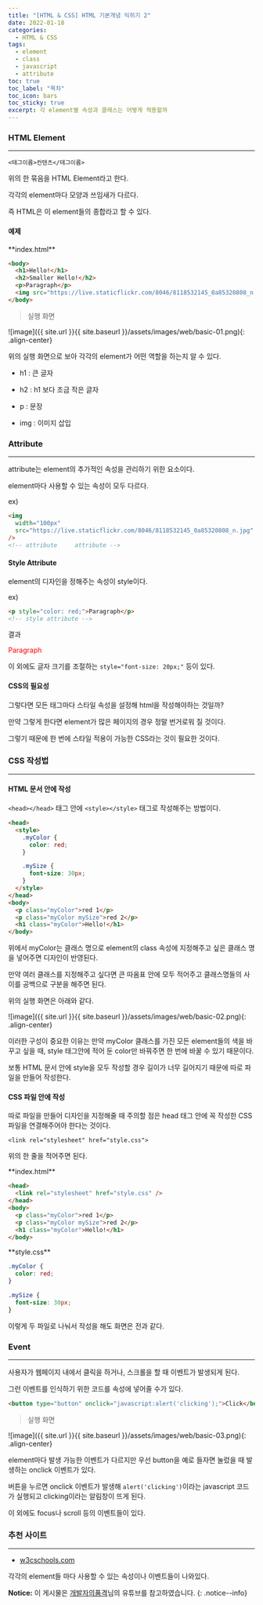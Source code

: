 ```yaml
---
title: "[HTML & CSS] HTML 기본개념 익히기 2"
date: 2022-01-18
categories:
  - HTML & CSS
tags:
  - element
  - class
  - javascript
  - attribute
toc: true
toc_label: "목차"
toc_icon: bars
toc_sticky: true
excerpt: 각 element별 속성과 클래스는 어떻게 적용할까
---
```


### HTML Element

---

`<태그이름>컨텐츠</태그이름>` <br>

위의 한 묶음을 HTML Element라고 한다.

각각의 element마다 모양과 쓰임새가 다르다.

즉 HTML은 이 element들의 종합라고 할 수 있다.

#### 예제

<div class="notice" markdown="1">
**index.html**

```html
<body>
  <h1>Hello!</h1>
  <h2>Smaller Hello!</h2>
  <p>Paragraph</p>
  <img src="https://live.staticflickr.com/8046/8118532145_0a85320808_n.jpg" />
</body>
```

</div>

> 실행 화면

![image]({{ site.url }}{{ site.baseurl }}/assets/images/web/basic-01.png){: .align-center}

위의 실행 화면으로 보아 각각의 element가 어떤 역할을 하는지 알 수 있다.

- h1 : 큰 글자

- h2 : h1 보다 조금 작은 글자

- p : 문장

- img : 이미지 삽입

### Attribute

---

attribute는 element의 추가적인 속성을 관리하기 위한 요소이다.

element마다 사용할 수 있는 속성이 모두 다르다.

ex)

```html
<img
  width="100px"
  src="https://live.staticflickr.com/8046/8118532145_0a85320808_n.jpg"
/>
<!-- attribute     attribute -->
```

#### Style Attribute

element의 디자인을 정해주는 속성이 style이다.

ex)

```html
<p style="color: red;">Paragraph</p>
<!-- style attribute -->
```

결과

<span style="color: red">Paragraph</span>

이 외에도 글자 크기를 조절하는 `style="font-size: 20px;"` 등이 있다.

#### CSS의 필요성

그렇다면 모든 태그마다 스타일 속성을 설정해 html을 작성해야하는 것일까?

만약 그렇게 한다면 element가 많은 페이지의 경우 정말 번거로워 질 것이다.

그렇기 때문에 한 번에 스타일 적용이 가능한 CSS라는 것이 필요한 것이다.

### CSS 작성법

---

#### HTML 문서 안에 작성

`<head></head>` 태그 안에 `<style></style>` 태그로 작성해주는 방법이다.

```html
<head>
  <style>
    .myColor {
      color: red;
    }

    .mySize {
      font-size: 30px;
    }
  </style>
</head>
<body>
  <p class="myColor">red 1</p>
  <p class="myColor mySize">red 2</p>
  <h1 class="myColor">Hello!</h1>
</body>
```

위에서 myColor는 클래스 명으로 element의 class 속성에 지정해주고 싶은 클래스 명을 넣어주면 디자인이 반영된다.

만약 여러 클래스를 지정해주고 싶다면 큰 따옴표 안에 모두 적어주고 클래스명들의 사이를 공백으로 구분을 해주면 된다.

위의 실행 화면은 아래와 같다.

![image]({{ site.url }}{{ site.baseurl }}/assets/images/web/basic-02.png){: .align-center}

이러한 구성이 중요한 이유는 만약 myColor 클래스를 가진 모든 element들의 색을 바꾸고 싶을 때, style 태그안에 적어 둔 color만 바꿔주면 한 번에 바꿀 수 있기 때문이다.

보통 HTML 문서 안에 style을 모두 작성할 경우 길이가 너무 길어지기 때문에 따로 파일을 만들어 작성한다.

#### CSS 파일 안에 작성

따로 파일을 만들어 디자인을 지정해줄 때 주의할 점은 head 태그 안에 꼭 작성한 CSS 파일을 연결해주어야 한다는 것이다.

`<link rel="stylesheet" href="style.css">`

위의 한 줄을 적어주면 된다.

<div class="notice" markdown="1">
**index.html**

```html
<head>
  <link rel="stylesheet" href="style.css" />
</head>
<body>
  <p class="myColor">red 1</p>
  <p class="myColor mySize">red 2</p>
  <h1 class="myColor">Hello!</h1>
</body>
```

</div>

<div class="notice" markdown="1">
**style.css**

```css
.myColor {
  color: red;
}

.mySize {
  font-size: 30px;
}
```

</div>

이렇게 두 파일로 나눠서 작성을 해도 화면은 전과 같다.

### Event

---

사용자가 웹페이지 내에서 클릭을 하거나, 스크롤을 할 때 이벤트가 발생되게 된다.

그런 이벤트를 인식하기 위한 코드를 속성에 넣어줄 수가 있다.

```html
<button type="button" onclick="javascript:alert('clicking');">Click</button>
```

> 실행 화면

![image]({{ site.url }}{{ site.baseurl }}/assets/images/web/basic-03.png){: .align-center}

element마다 발생 가능한 이벤트가 다르지만 우선 button을 예로 들자면 눌렀을 때 발생하는 onclick 이벤트가 있다.

버튼을 누르면 onclick 이벤트가 발생해 `alert('clicking')`이라는 javascript 코드가 실행되고 clicking이라는 알림창이 뜨게 된다.

이 외에도 focus나 scroll 등의 이벤트들이 있다.

### 추천 사이트

---

- [w3cschools.com](https://www.w3schools.com/html/default.asp)

각각의 element들 마다 사용할 수 있는 속성이나 이벤트들이 나와있다.

**Notice:** 이 게시물은 [개발자의품격](https://www.youtube.com/watch?v=cb7VlXqFla4)님의 유튜브를 참고하였습니다.
{: .notice--info}
